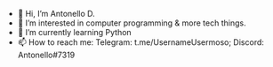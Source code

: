 - 👋 Hi, I’m Antonello D.
- 👀 I’m interested in computer programming & more tech things.
- 🌱 I’m currently learning Python
- 📫 How to reach me: Telegram: t.me/UsernameUsermoso; Discord: Antonello#7319

<!---
EsistenzaFasulla/EsistenzaFasulla is a ✨ special ✨ repository because its `README.md` (this file) appears on your GitHub profile.
You can click the Preview link to take a look at your changes.
--->
